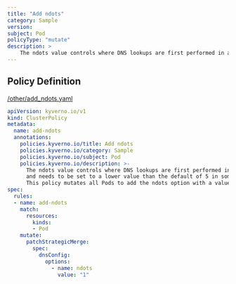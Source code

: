 ```yaml
---
title: "Add ndots"
category: Sample
version: 
subject: Pod
policyType: "mutate"
description: >
    The ndots value controls where DNS lookups are first performed in a cluster and needs to be set to a lower value than the default of 5 in some cases. This policy mutates all Pods to add the ndots option with a value of 1.
---
```


## Policy Definition
<a href="https://github.com/kyverno/policies/raw/main//other/add_ndots.yaml" target="-blank">/other/add_ndots.yaml</a>

```yaml
apiVersion: kyverno.io/v1
kind: ClusterPolicy
metadata:
  name: add-ndots
  annotations:
    policies.kyverno.io/title: Add ndots
    policies.kyverno.io/category: Sample
    policies.kyverno.io/subject: Pod
    policies.kyverno.io/description: >-
      The ndots value controls where DNS lookups are first performed in a cluster
      and needs to be set to a lower value than the default of 5 in some cases.
      This policy mutates all Pods to add the ndots option with a value of 1.
spec:
  rules:
  - name: add-ndots
    match:
      resources:
        kinds:
        - Pod
    mutate:
      patchStrategicMerge:
        spec:
          dnsConfig:
            options:
              - name: ndots
                value: "1"
```
